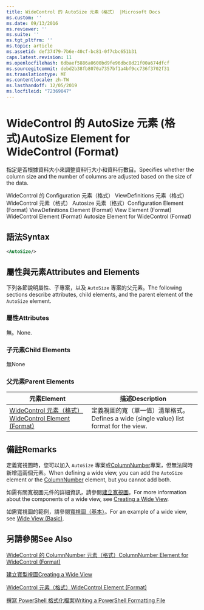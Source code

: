```yaml
---
title: WideControl 的 AutoSize 元素（格式） |Microsoft Docs
ms.custom: ''
ms.date: 09/13/2016
ms.reviewer: ''
ms.suite: ''
ms.tgt_pltfrm: ''
ms.topic: article
ms.assetid: def37479-7b6e-40cf-bc81-0f7cbc651b31
caps.latest.revision: 11
ms.openlocfilehash: 6dbaef5886a0600bd9fe96dbc8d21f00a674dfcf
ms.sourcegitcommit: debd2b38fb8070a7357bf1a4bf9cc736f3702f31
ms.translationtype: MT
ms.contentlocale: zh-TW
ms.lasthandoff: 12/05/2019
ms.locfileid: "72369047"
---
```

# <a name="autosize-element-for-widecontrol-format"></a><span data-ttu-id="fa523-102">WideControl 的 AutoSize 元素 (格式)</span><span class="sxs-lookup"><span data-stu-id="fa523-102">AutoSize Element for WideControl (Format)</span></span>

<span data-ttu-id="fa523-103">指定是否根據資料大小來調整資料行大小和資料行數目。</span><span class="sxs-lookup"><span data-stu-id="fa523-103">Specifies whether the column size and the number of columns are adjusted based on the size of the data.</span></span>

<span data-ttu-id="fa523-104">WideControl 的 Configuration 元素（格式） ViewDefinitions 元素（格式） WideControl 元素（格式） Autosize 元素（格式）</span><span class="sxs-lookup"><span data-stu-id="fa523-104">Configuration Element (Format) ViewDefinitions Element (Format) View Element (Format) WideControl Element (Format) Autosize Element for WideControl (Format)</span></span>

## <a name="syntax"></a><span data-ttu-id="fa523-105">語法</span><span class="sxs-lookup"><span data-stu-id="fa523-105">Syntax</span></span>

```xml
<AutoSize/>
```

## <a name="attributes-and-elements"></a><span data-ttu-id="fa523-106">屬性與元素</span><span class="sxs-lookup"><span data-stu-id="fa523-106">Attributes and Elements</span></span>

<span data-ttu-id="fa523-107">下列各節說明屬性、子專案，以及 `AutoSize` 專案的父元素。</span><span class="sxs-lookup"><span data-stu-id="fa523-107">The following sections describe attributes, child elements, and the parent element of the `AutoSize` element.</span></span>

### <a name="attributes"></a><span data-ttu-id="fa523-108">屬性</span><span class="sxs-lookup"><span data-stu-id="fa523-108">Attributes</span></span>

<span data-ttu-id="fa523-109">無。</span><span class="sxs-lookup"><span data-stu-id="fa523-109">None.</span></span>

### <a name="child-elements"></a><span data-ttu-id="fa523-110">子元素</span><span class="sxs-lookup"><span data-stu-id="fa523-110">Child Elements</span></span>

<span data-ttu-id="fa523-111">無</span><span class="sxs-lookup"><span data-stu-id="fa523-111">None</span></span>

### <a name="parent-elements"></a><span data-ttu-id="fa523-112">父元素</span><span class="sxs-lookup"><span data-stu-id="fa523-112">Parent Elements</span></span>

|<span data-ttu-id="fa523-113">元素</span><span class="sxs-lookup"><span data-stu-id="fa523-113">Element</span></span>|<span data-ttu-id="fa523-114">描述</span><span class="sxs-lookup"><span data-stu-id="fa523-114">Description</span></span>|
|-------------|-----------------|
|[<span data-ttu-id="fa523-115">WideControl 元素（格式）</span><span class="sxs-lookup"><span data-stu-id="fa523-115">WideControl Element (Format)</span></span>](./widecontrol-element-format.md)|<span data-ttu-id="fa523-116">定義視圖的寬（單一值）清單格式。</span><span class="sxs-lookup"><span data-stu-id="fa523-116">Defines a wide (single value) list format for the view.</span></span>|

## <a name="remarks"></a><span data-ttu-id="fa523-117">備註</span><span class="sxs-lookup"><span data-stu-id="fa523-117">Remarks</span></span>

<span data-ttu-id="fa523-118">定義寬視圖時，您可以加入 `AutoSize` 專案或[ColumnNumber](./columnnumber-element-for-widecontrol-format.md)專案，但無法同時新增這兩個元素。</span><span class="sxs-lookup"><span data-stu-id="fa523-118">When defining a wide view, you can add the `AutoSize` element or the [ColumnNumber](./columnnumber-element-for-widecontrol-format.md) element, but you cannot add both.</span></span>

<span data-ttu-id="fa523-119">如需有關寬視圖元件的詳細資訊，請參閱[建立寬視圖](./creating-a-wide-view.md)。</span><span class="sxs-lookup"><span data-stu-id="fa523-119">For more information about the components of a wide view, see [Creating a Wide View](./creating-a-wide-view.md).</span></span>

<span data-ttu-id="fa523-120">如需寬視圖的範例，請參閱[寬視圖（基本）](./wide-view-basic.md)。</span><span class="sxs-lookup"><span data-stu-id="fa523-120">For an example of a wide view, see [Wide View (Basic)](./wide-view-basic.md).</span></span>

## <a name="see-also"></a><span data-ttu-id="fa523-121">另請參閱</span><span class="sxs-lookup"><span data-stu-id="fa523-121">See Also</span></span>

[<span data-ttu-id="fa523-122">WideControl 的 ColumnNumber 元素（格式）</span><span class="sxs-lookup"><span data-stu-id="fa523-122">ColumnNumber Element for WideControl (Format)</span></span>](./columnnumber-element-for-widecontrol-format.md)

[<span data-ttu-id="fa523-123">建立寬型視圖</span><span class="sxs-lookup"><span data-stu-id="fa523-123">Creating a Wide View</span></span>](./creating-a-wide-view.md)

[<span data-ttu-id="fa523-124">WideControl 元素（格式）</span><span class="sxs-lookup"><span data-stu-id="fa523-124">WideControl Element (Format)</span></span>](./widecontrol-element-format.md)

[<span data-ttu-id="fa523-125">撰寫 PowerShell 格式化檔案</span><span class="sxs-lookup"><span data-stu-id="fa523-125">Writing a PowerShell Formatting File</span></span>](./writing-a-powershell-formatting-file.md)
